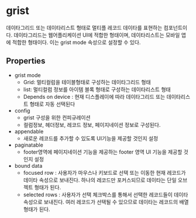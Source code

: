 # grist

데이타그리드 또는 데이타리스트 형태로 멀티플 레코드 데이타를 표현하는 컴포넌트이다.
데이타그리드는 웹어플리케이션 UI에 적합한 형태이며, 데이타리스트는 모바일 앱에 적합한 형태이다.
이는 grist mode 속성으로 설정할 수 있다.

## Properties

- grist mode
  - Grid: 멀티컬럼을 테이블형태로 구성하는 데이타그리드 형태
  - list: 멀티컬럼 정보를 아이템 블록 형태로 구성하는 데이타리스트 형태
  - Depends on device : 현재 디스플레이에 따라 데이타그리드 또는 데이타리스트 형태로 자동 선택된다
- config
  - grist 구성을 위한 컨피규레이션
  - 컬럼정보, 헤더정보, 레코드 정보, 페이지네이션 정보로 구성된다.
- appendable
  - 새로운 레코드를 추가할 수 있도록 UI기능을 제공할 것인지 설정
- paginatable
  - footer영역에 페이지네이션 기능을 제공하는 footer 영역 UI 기능을 제공할 것인지 설정
- bound data
  - focused row : 사용자가 마우스나 키보드로 선택 또는 이동한 현재 레코드가 데이타 속성으로 보내진다. 하나의 레코드만 포커스되므로 데이타는 단일 오브젝트 형태가 된다.
  - selected rows : 사용자가 선택 체크박스를 통해서 선택한 레코드들이 데이타 속성으로 보내진다. 여러 레코드가 선택될 수 있으므로 데이타는 레코드의 배열 형태가 된다.
